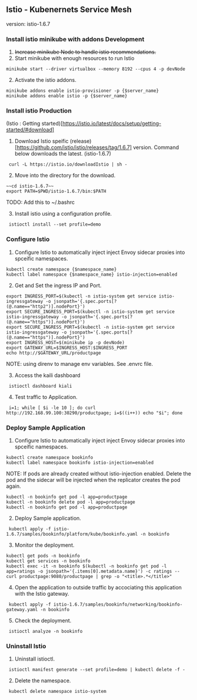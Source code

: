 ## Istio - Kubenernets Service Mesh

version: istio-1.6.7

### Install istio minikube with addons Development
1. ~~Increase minikube Node to handle istio recommendations.~~
1. Start minikube with enough resources to run Istio

` minikube start --driver virtualbox --memory 8192 --cpus 4 -p devNode `

2. Activate the istio addons.

```
minikube addons enable istio-provisioner -p {$server_name}
minikube addons enable istio -p {$server_name}
```

### Install istio Production
(Istio : Getting started)[https://istio.io/latest/docs/setup/getting-started/#download]

1. Download Istio speific (release)[https://github.com/istio/istio/releases/tag/1.6.7] version. Command below downloads the latest. (istio-1.6.7)

` curl -L https://istio.io/downloadIstio | sh -`

2. Move into the directory for the download.

```
~~cd istio-1.6.7~~
export PATH=$PWD/istio-1.6.7/bin:$PATH
```

TODO: Add this to ~/.bashrc

3. Install istio using a configuration profile.

` istioctl install --set profile=demo`

### Configure Istio

1. Configure Istio to automatically inject inject Envoy sidecar proxies into spceific namespaces.

``` 
kubectl create namespace {$namespace_name}
kubectl label namespace {$namespace_name} istio-injection=enabled
```

2. Get and Set the ingress IP and Port.

```
export INGRESS_PORT=$(kubectl -n istio-system get service istio-ingressgateway -o jsonpath='{.spec.ports[?(@.name=="http2")].nodePort}')
export SECURE_INGRESS_PORT=$(kubectl -n istio-system get service istio-ingressgateway -o jsonpath='{.spec.ports[?(@.name=="https")].nodePort}')
export SECURE_INGRESS_PORT=$(kubectl -n istio-system get service istio-ingressgateway -o jsonpath='{.spec.ports[?(@.name=="https")].nodePort}')
export INGRESS_HOST=$(minikube ip -p devNode)
export GATEWAY_URL=$INGRESS_HOST:$INGRESS_PORT
echo http://$GATEWAY_URL/productpage
```

NOTE: using direnv to manage env variables.  See .envrc file.

3. Access the kaili dashboard

` istioctl dashboard kiali`

4. Test traffic to Application.

` i=1; while [ $i -le 10 ]; do curl http://192.168.99.100:30290/productpage; i=$((i++)) echo "$i"; done`

### Deploy Sample Application

1. Configure Istio to automatically inject inject Envoy sidecar proxies into spceific namespaces.

``` 
kubectl create namespace bookinfo
kubectl label namespace bookinfo istio-injection=enabled
```
NOTE: If pods are already created without istio-injection enabled.  Delete the pod and the sidecar will be injected when the replicator creates the pod again.

``` 
kubectl -n bookinfo get pod -l app=productpage
kubectl -n bookinfo delete pod -l app=productpage
kubectl -n bookinfo get pod -l app=productpage
```


2. Deploy Sample application.

` kubectl apply -f istio-1.6.7/samples/bookinfo/platform/kube/bookinfo.yaml -n bookinfo`

3. Monitor the deployment.

```
kubectl get pods -n bookinfo
kubectl get services -n bookinfo 
kubectl exec -it -n bookinfo $(kubectl -n bookinfo get pod -l app=ratings -o jsonpath='{.items[0].metadata.name}') -c ratings -- curl productpage:9080/productpage | grep -o "<title>.*</title>"
```

4. Open the application to outside traffic by accociating this application with the Istio gateway.

` kubectl apply -f istio-1.6.7/samples/bookinfo/networking/bookinfo-gateway.yaml -n bookinfo`

5. Check the deployment.

` istioctl analyze -n bookinfo`


### Uninstall Istio 

1. Uninstall istioctl.

` istioctl manifest generate --set profile=demo | kubectl delete -f -`

2. Delete the namespace.

` kubectl delete namespace istio-system`

